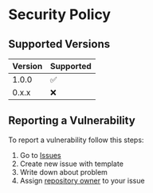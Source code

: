 # Security Policy

## Supported Versions

| Version | Supported          |
|---------|--------------------|
| 1.0.0   | :white_check_mark: |
| 0.x.x   | :x:                |

## Reporting a Vulnerability

To report a vulnerability follow this steps:
1. Go to [Issues](https://github.com/stbestichhh/flowly-api/issues)
2. Create new issue with template
3. Write down about problem
4. Assign [repository owner](https://github.com/stbestichhh) to your issue
